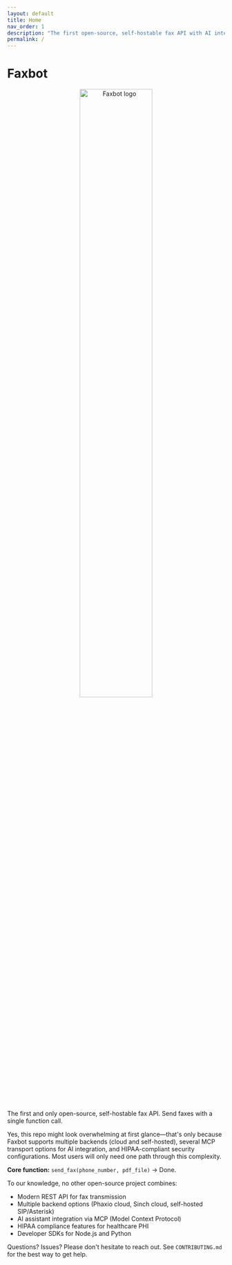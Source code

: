 ```yaml
---
layout: default
title: Home
nav_order: 1
description: "The first open-source, self-hostable fax API with AI integration"
permalink: /
---
```


# Faxbot

<div style="text-align:center;margin:16px 0;">
  <img src="{{ site.baseurl }}/docs/assets/images/faxbot_full_logo.png" alt="Faxbot logo" style="max-width:280px;width:60%;height:auto;" />
  
</div>

The first and only open-source, self-hostable fax API. Send faxes with a single function call.

Yes, this repo might look overwhelming at first glance—that's only because Faxbot supports multiple backends (cloud and self-hosted), several MCP transport options for AI integration, and HIPAA-compliant security configurations. Most users will only need one path through this complexity.

**Core function:** `send_fax(phone_number, pdf_file)` → Done.

To our knowledge, no other open-source project combines:

- Modern REST API for fax transmission
- Multiple backend options (Phaxio cloud, Sinch cloud, self-hosted SIP/Asterisk)
- AI assistant integration via MCP (Model Context Protocol)
- HIPAA compliance features for healthcare PHI
- Developer SDKs for Node.js and Python

Questions? Issues? Please don't hesitate to reach out. See `CONTRIBUTING.md` for the best way to get help.